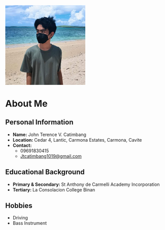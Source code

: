 <html>
  <body>
    <img width="50%" class="image"src="./resources/images/FB_IMG_1723214367831.jpg">
    <h1>About Me</h1>
    <h2>Personal Information</h2>
    <ul>
      <li><strong>Name:</strong> John Terence V. Catimbang</li>
      <li><strong>Location: </strong> Cedar 4, Lantic, Carmona Estates, Carmona, Cavite</li>
      <li><strong>Contact: </strong>
        <ul>
          <li>09691830415</li>
          <li><a href="#">Jtcatimbang1019@gmail.com</a></li>
        </ul>
      </li>
    </ul>
    <h2>Educational Background</h2>
    <ul>
      <li><strong>Primary & Secondary: </strong>St Anthony de Carmelli Academy Incorporation</li>
      <li><strong>Tertiary: </strong>La Consolacion College Binan</li>
    </ul>
    <h2>Hobbies</h2>
    <ul>
      <li>Driving</li>
      <li>Bass Instrument</li>
    </ul>
  </body>
</html>
